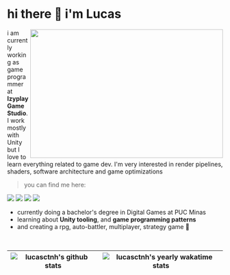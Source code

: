 <h1>hi there 👋 i'm Lucas </h1>

<img align="right" style="width:450px;height:300px;" src="https://i.gifer.com/origin/60/60120cc1d020a156a8401a3a2db12c4d.gif" />

i am currently working as game programmer at **Izyplay Game Studio**. I work mostly with Unity but I love to learn everything related to game dev. I'm very interested in render pipelines, shaders, software architecture and game optimizations

> you can find me here:

<a href="https://lucasctnh.com"><img src="https://img.shields.io/badge/-Site-e5dad4?style=for-the-badge&logo=Notion&logoColor=black&link=https://lucasctnh.com"></a>
<a href="https://www.linkedin.com/in/lucasctnh/"><img src="https://img.shields.io/badge/-LinkedIn-f5ead9?style=for-the-badge&logo=Linkedin&logoColor=black&link=https://www.linkedin.com/in/lucasctnh/"></a>
<a href="mailto:lucasctnh@hotmail.com"><img src="https://img.shields.io/badge/-Mail-f5e1c0?style=for-the-badge&logo=Gmail&logoColor=black&link=mailto:lucasctnh@hotmail.com"></a>
<a href="https://lucasctnh.itch.io/"><img src="https://img.shields.io/badge/-Itch.io-d2b59f?style=for-the-badge&logo=itch.io&logoColor=black&link=https://lucasctnh.itch.io/"></a>

<!-- <h3>⚡️ currently:</h3> -->
<ul>
<li>currently doing a bachelor's degree in Digital Games at PUC Minas</li>
<li>learning about <strong>Unity tooling</strong>, and <strong>game programming patterns</strong></li>
<li>and creating a rpg, auto-battler, multiplayer, strategy game 👀</li>
</ul>

<br>
<div align="center">
  
  | <img align="center" src="https://github-readme-stats.vercel.app/api?username=lucasctnh&show_icons=true&include_all_commits=true&theme=moltack&hide_border=true&show=prs_merged,prs_merged_percentage,reviews&rank_icon=github" alt="lucasctnh's github stats" /> | <img align="center" src="https://github-readme-stats.vercel.app/api/wakatime?username=@lucasctnh&range=last_year&layout=compact&theme=moltack&custom_title=lucas%20coutinho's%20Yearly%20WakaTime%20Stats" alt="lucasctnh's yearly wakatime stats" /> |
  | ------------- | ------------- |
  
</div>

<!-- Wakatime: ?range= can be one of last_7_days, last_30_days, last_6_months, or last_year -->
